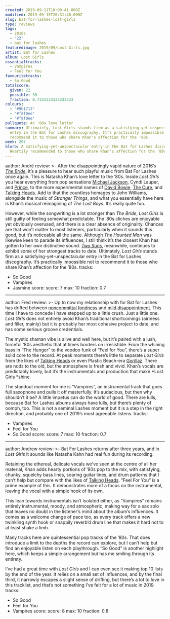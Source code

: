 ```yaml
---
created: 2019-09-11T10:00:41.000Z
modified: 2019-09-15T20:31:40.000Z
slug: bat-for-lashes-lost-girls
type: reviews
tags:
  - 2010s
  - "22"
  - bat for lashes
featuredimage: 2019/09/Lost-Girls.jpg
artist: Bat for Lashes
album: Lost Girls
essentialtracks:
  - Vampires
  - Feel for You
favouritetracks:
  - So Good
totalscore:
  given: 22
  possible: 30
  fraction: 0.7333333333333333
colours:
  - "#9b1713"
  - "#f8f0ee"
  - "#f8f0ee"
pullquote: An '80s love letter
summary: Ultimately, Lost Girls stands firm as a satisfying-yet-unspectacular
  entry in the Bat for Lashes discography. It's practically impossible not to
  recommend it to those who share Khan's affection for the '80s.
week: 207
blurb: A satisfying-yet-unspectacular entry in the Bat for Lashes discography.
  Heartily recommended to those who share Khan's affection for the '80s.
---
```

author: André
review: >-
  After the disappointingly vapid nature of 2016’s [*The
  Bride*](<https://audioxide.com/reviews/bat-for-lashes-the-bride/>), it’s a
  pleasure to hear such playful music from Bat For Lashes once again. This is
  Natasha Khan’s love letter to the ’80s. Inside *Lost Girls* you hear
  everything from pop sensations [Michael
  Jackson](<https://audioxide.com/reviews/michael-jackson-bad/>), Cyndi Lauper,
  and [Prince](<https://audioxide.com/reviews/prince-purple-rain/>), to the more
  experimental names of [David
  Bowie](<https://audioxide.com/reviews/david-bowie-hunky-dory/>), [The
  Cure](<https://audioxide.com/reviews/the-cure-disintegration/>), and [Talking
  Heads](<https://audioxide.com/reviews/talking-heads-remain-in-light/>). Add to
  that the countless homages to John Williams, alongside the music of *Stranger
  Things*, and what you essentially have here is Khan’s musical reimagining of
  *The Lost Boys*. It’s really quite fun.


  However, while the songwriting is a lot stronger than *The Bride*, *Lost Girls* is still guilty of feeling somewhat predictable. The ’80s cliches are enjoyable yet obviously overused, and there is a clear absence of originality. Chances are that won’t matter to most listeners, particularly when it sounds this good, but it’s noticeable all the same. Although *The Haunted Man* was likewise keen to parade its influences, I still think it’s the closest Khan has gotten to her own distinctive sound. [*Two Suns*](<https://audioxide.com/reviews/bat-for-lashes-two-suns/>), meanwhile, continues to exhibit some of her strongest tracks to date. Ultimately, *Lost Girls* stands firm as a satisfying-yet-unspectacular entry in the Bat for Lashes discography. It’s practically impossible not to recommend it to those who share Khan’s affection for the ’80s.
tracks:
  - So Good
  - ­­Vampires
  - ­­Jasmine
score:
  score: 7
  max: 10
  fraction: 0.7
---
author: Fred
review: >-
  Up to now my relationship with for Bat for Lashes has drifted between
  [noncommittal fondness](<https://audioxide.com/reviews/sexwitch-sexwitch/>)
  and [mild
  disappointment](<https://audioxide.com/reviews/bat-for-lashes-the-bride/>).
  This time I have to concede I have stepped up to a little crush. Just a little
  one. *Lost Girls* does not entirely avoid Khan’s traditional shortcomings
  (airiness and filler, mainly) but it is probably her most cohesive project to
  date, and has some serious groove credentials.

  The mystic shaman vibe is alive and well here, but it’s paired with a lush, forceful ‘80s aesthetic that at times borders on irresistible. From the whining bass in “The Hunger” to the voodoo funk of “Feel for You”, there’s a super solid core to the record. At peak moments there’s little to separate *Lost Girls* from the likes of [Talking Heads](<https://audioxide.com/reviews/talking-heads-remain-in-light/>) or even Plastic Beach-era [Gorillaz](<https://audioxide.com/reviews/gorillaz-demon-days/>). There are nods to the old, but the atmosphere is fresh and vivid. Khan’s vocals are predictably lovely, but it’s the instrumentals and production that make *Lost Girls *shine.

  The standout moment for me is “Vampires”, an instrumental track that goes full saxophone and pulls it off masterfully. It’s audacious, but then why shouldn’t it be? A little impetus can do the world of good. There are lulls, because Bat for Lashes albums always have lulls, but there’s plenty of oomph, too. This is not a seminal Lashes moment but it is a step in the right direction, and probably one of 2019’s most agreeable listens.
tracks:
  - Vampires
  - ­­Feel for You
  - ­­So Good
score:
  score: 7
  max: 10
  fraction: 0.7
---
author: Andrew
review: >-
  Bat For Lashes returns after three years, and in *Lost Girls* it sounds like
  Natasha Kahn had real fun during its recording.


  Retaining the ethereal, delicate vocals we’ve seen at the centre of all her material, Khan adds hearty portions of ’80s pop to the mix, with satisfying, chunky, squelchy bass lines, soaring guitar lines, and drum patterns that I can’t help but compare with the likes of [Talking Heads](<https://audioxide.com/reviews/talking-heads-remain-in-light/>). “Feel For You” is a prime example of this. It demonstrates more of a focus on the instrumental, leaving the vocal with a simple hook of its own.


  This lean towards instrumentals isn’t isolated either, as “Vampires” remains entirely instrumental, moody, and atmospheric, making way for a sax solo that leaves no doubt in the listener’s mind about the album’s influences. It comes as a welcome change of pace too, as every track offers a new twinkling synth hook or snappily reverb’d drum line that makes it hard not to at least shake a limb.


  Many tracks here are quintessential pop tracks of the ’80s. That does introduce a limit to the depths the record can explore, but I can’t help but find an enjoyable listen on each playthrough. “So Good” is another highlight here, which keeps a simple arrangement but has me smiling through its entirety.


  I’ve had a great time with *Lost Girls* and I can even see it making top 10 lists by the end of the year. It relies on a small set of influences, and by the final third, it narrowly escapes a slight sense of drifting, but there’s a lot to love in this tracklist, and that’s not something I’ve felt for a lot of music in 2019.
tracks:
  - So Good
  - ­­Feel for You
  - ­­Vampires
score:
  score: 8
  max: 10
  fraction: 0.8

